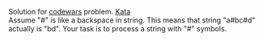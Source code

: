Solution for <a href="http://www.codewars.com">codewars</a> problem.
<a href=https://www.codewars.com/kata/5727bb0fe81185ae62000ae3>Kata</a>
<br>
Assume "#" is like a backspace in string. This means that string "a#bc#d" actually is "bd".
Your task is to process a string with "#" symbols.
<br>